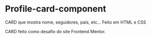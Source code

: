 # Profile-card-component
CARD que mostra nome, seguidores, país, etc... Feito em HTML e CSS 

CARD feito como desafio do site Frontend Mentor.
